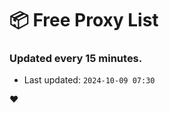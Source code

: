 # :package: Free Proxy List
### Updated every 15 minutes.

- Last updated: `2024-10-09 07:30`

:heart:
